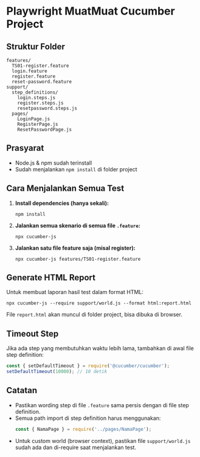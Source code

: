 # Playwright MuatMuat Cucumber Project

## Struktur Folder

```
features/
  TS01-register.feature
  login.feature
  register.feature
  reset-password.feature
support/
  step_definitions/
    login.steps.js
    register.steps.js
    resetpassword.steps.js
  pages/
    LoginPage.js
    RegisterPage.js
    ResetPasswordPage.js
```

## Prasyarat

- Node.js & npm sudah terinstall
- Sudah menjalankan `npm install` di folder project

## Cara Menjalankan Semua Test

1. **Install dependencies (hanya sekali):**
   ```
   npm install
   ```

2. **Jalankan semua skenario di semua file `.feature`:**
   ```
   npx cucumber-js
   ```

3. **Jalankan satu file feature saja (misal register):**
   ```
   npx cucumber-js features/TS01-register.feature
   ```

## Generate HTML Report

Untuk membuat laporan hasil test dalam format HTML:
```
npx cucumber-js --require support/world.js --format html:report.html
```
File `report.html` akan muncul di folder project, bisa dibuka di browser.

## Timeout Step

Jika ada step yang membutuhkan waktu lebih lama, tambahkan di awal file step definition:
```javascript
const { setDefaultTimeout } = require('@cucumber/cucumber');
setDefaultTimeout(10000); // 10 detik
```

## Catatan

- Pastikan wording step di file `.feature` sama persis dengan di file step definition.
- Semua path import di step definition harus menggunakan:
  ```javascript
  const { NamaPage } = require('../pages/NamaPage');
  ```
- Untuk custom world (browser context), pastikan file `support/world.js` sudah ada dan di-require saat menjalankan test.